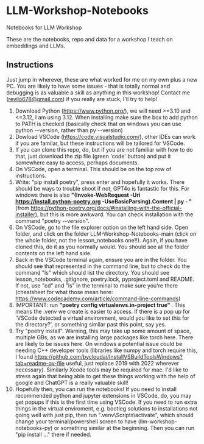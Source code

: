 # LLM-Workshop-Notebooks
Notebooks for LLM Workshop

These are the notebooks, repo and data for a workshop I teach on embeddings and LLMs.

## Instructions 

Just jump in wherever, these are what worked for me on my own plus a new PC. You are likely to have some issues - that is totally normal and debugging is as valuable a skill as anything in this workshop! Contact me (revilo678@gmail.com) if you really are stuck, I'll try to help!

1) Download Python (https://www.python.org/), we will need >=3.10 and <=3.12, I am using 3.12. When installing make sure the box to add python to PATH is checked (basically check that on windows you can use python --version, rather than py --version)
2) Dowload VSCode (https://code.visualstudio.com/), other IDEs can work if you are familar, but these instructions will be tailored for VSCode.
3) If you can clone this repo, do, but if you are not familiar with how to do that, just download the zip file (green 'code' button) and put it somewhere easy to access, perhaps documents.
4) On VSCode, open a terminal. This should be on the top row of instructions.
5) Write: "pip install poetry", press enter and hopefully it works. There should be ways to trouble shoot if not, GPT4o is fantastic for this. For windows there is also <b> "(Invoke-WebRequest -Uri https://install.python-poetry.org -UseBasicParsing).Content | py - "</b> (from https://python-poetry.org/docs/#installing-with-the-official-installer), but this is more awkward. You can check installation with the command "poetry --version".
6) On VSCode, go to the file explorer option on the left hand side. Open folder, and click on the folder LLM-Workshop-Notebooks-main (click on the whole folder, not the lesson_notebooks one!!). Again, if you have cloned this, do it as you normally would. You should see all the folder contents on the left hand side.
7) Back in the VSCode terminal again, ensure you are in the folder. You should see that represented in the command line, but to check do the command "ls" which should list the directory. You should see lesson_notebooks, .gitignore, poetry.lock, pyproject.toml and README. If not, use "cd" and "ls" in the terminal to make sure you're there (cheatsheet for what those mean here: https://www.codecademy.com/article/command-line-commands)
8) IMPORTANT: run <b> "poetry config virtualenvs.in-project true" </b>. This means the .venv we create is easier to access. If there is a pop up for 'VSCode detected a virtual environment, would you like to set this for the directory?', or something similar past this point, say yes.
9) Try "poetry install". Warning, this may take up some amount of space, multiple GBs, as we are installing large packages like torch here. There are likely to be issues here. On windows a potential issue could be needing C++ developer tools (libraries like numpy and torch require this, I found https://github.com/bycloudai/InstallVSBuildToolsWindows?tab=readme-ov-file useful, just replace 2019 with 2022 wherever necessary). Similarly Xcode tools may be required for mac. I'd like to stress again that being able to get these things working with the help of google and ChatGPT is a really valuable skill!
10) Hopefully then, you can run the notebooks! If you need to install recommended python and jupyter extensions in VSCode, do, you may get popups if this is the first time using VSCode. If you need to run extra things in the virtual enviroment, e.g. bootleg solutions to installations not going well with just pip, then run ".venv\Scripts\activate", which should change your terminal/powershell screen to have (llm-workshop-notebooks-py) or something similar at the beginning. Then you can run "pip install ..." there if needed.
